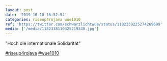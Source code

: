 ```yaml
---
layout: post
date: '2019-10-10 16:52:54'
categories: riseup4rojava wue1010
ref: 'https://twitter.com/schwarzlichtwue/status/1182338225274269699'
media: ['/media/1182338110325219340.jpg']
---
```

"Hoch die internationale Solidarität"

[#riseup4rojava](/t/riseup4rojava) [#wue1010](/t/wue1010) 